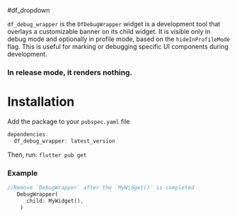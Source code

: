 #df_dropdown

`df_debug_wrapper` is the `DfDebugWrapper` widget is a development tool that overlays a customizable banner on its child widget. 
It is visible only in debug mode and optionally in profile mode, based on the `hideInProfileMode` flag. 
This is useful for marking or debugging specific UI components during development. 
### In release mode, it renders nothing.

# Installation

Add the package to your `pubspec.yaml` file

```dart
dependencies:
  df_debug_wrapper: latest_version
```

Then, run: `flutter pub get`

  ### Example
  ```dart
//Remove `DebugWrapper` after the `MyWidget()` is completed
     DebugWrapper(
        child: MyWidget(),
      )
  ```
